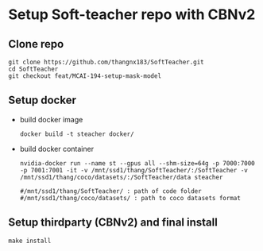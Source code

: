 # Setup Soft-teacher repo with CBNv2 

## Clone repo
```
git clone https://github.com/thangnx183/SoftTeacher.git
cd SoftTeacher
git checkout feat/MCAI-194-setup-mask-model
```

## Setup docker
- build docker image
    ```
    docker build -t steacher docker/
    ```

- build docker container
    ```
    nvidia-docker run --name st --gpus all --shm-size=64g -p 7000:7000 -p 7001:7001 -it -v /mnt/ssd1/thang/SoftTeacher/:/SoftTeacher -v /mnt/ssd1/thang/coco/datasets/:/SoftTeacher/data steacher

    #/mnt/ssd1/thang/SoftTeacher/ : path of code folder
    #/mnt/ssd1/thang/coco/datasets/ : path to coco datasets format
    ```

## Setup thirdparty (CBNv2) and final install
```
make install
```
